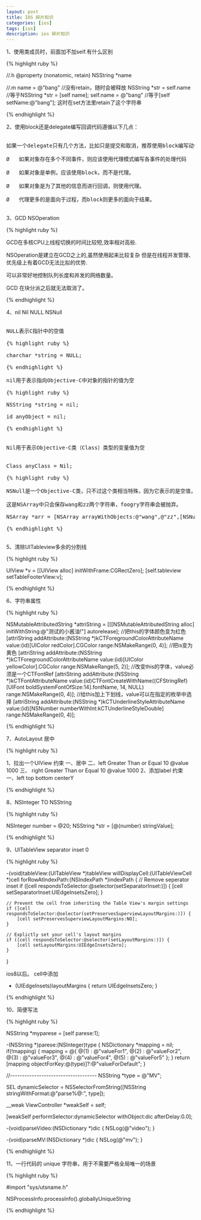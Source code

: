 ```yaml
---
layout: post
title: IOS 碎片知识
categories: [ios]
tags: [ios]
description: ios 碎片知识
---
```




1、使用类成员时，前面加不加self.有什么区别

{% highlight ruby %}

//.h
@property (nonatomic, retain) NSString *name
 
//.m
name = @"bang"  //没有retain，随时会被释放
NSString *str = self.name  //等于NSString *str = [self name];
self.name = @"bang" //等于[self setName:@"bang"]; 这时在set方法里retain了这个字符串

{% endhighlight %}

2、使用block还是delegate编写回调代码遵循以下几点：

<pre class="prettyPrint">

如果一个delegate只有几个方法，比如只是提交和取消，推荐使用block编写动作响应代码。

Ø   如果对象存在多个不同事件，则应该使用代理模式编写各事件的处理代码

Ø   如果对象是单例，应该使用block，而不是代理。

Ø   如果对象是为了其他的信息而进行回调，则使用代理。

Ø   代理更多的是面向于过程，而block则更多的面向于结果。

</pre>

3、GCD NSOperation

{% highlight ruby %}


GCD在多核CPU上线程切换的时间比较短,效率相对高些.

NSOperation是建立在GCD之上的,虽然使用起来比较复杂 但是在线程并发管理、优先级上有着GCD无法比拟的优势.

可以非常好地控制队列长度和并发的网络数量。

GCD 在块分派之后就无法取消了。

{% endhighlight %}

4、nil Nil NULL NSNull

<pre class="prettyPrint">

NULL表示C指针中的空值

{% highlight ruby %}

charchar *string = NULL;

{% endhighlight %}

nil用于表示指向Objective-C中对象的指针的值为空

{% highlight ruby %}

NSString *string = nil;

id anyObject = nil;

{% endhighlight %}


Nil用于表示Objective-C类（Class）类型的变量值为空


Class anyClass = Nil;

{% highlight ruby %}

NSNull是一个Objective-C类，只不过这个类相当特殊，因为它表示的是空值，即什么都不存。

这是NSArray中只会保存wang和zz两个字符串，foogry字符串会被抛弃。

NSArray *arr = [NSArray arrayWithObjects:@"wang",@"zz",[NSNull null],@"foogry"];

{% endhighlight %}

</pre>

5、清除UITableview多余的分割线

{% highlight ruby %}

 UIView *v = [[UIView alloc] initWithFrame:CGRectZero];
 [self.tableview setTableFooterView:v];

{% endhighlight %}

6、字符串属性

{% highlight ruby %}

 NSMutableAttributedString *attriString = [[[NSMutableAttributedString alloc] initWithString:@"测试的小酱油!"] 
                                              autorelease];
    //把this的字体颜色变为红色
    [attriString addAttribute:(NSString *)kCTForegroundColorAttributeName
                        value:(id)[UIColor redColor].CGColor 
                        range:NSMakeRange(0, 4)];
    //把is变为黄色
    [attriString addAttribute:(NSString *)kCTForegroundColorAttributeName
                        value:(id)[UIColor yellowColor].CGColor 
                        range:NSMakeRange(5, 2)];
    //改变this的字体，value必须是一个CTFontRef
    [attriString addAttribute:(NSString *)kCTFontAttributeName
                        value:(id)CTFontCreateWithName((CFStringRef)[UIFont boldSystemFontOfSize:14].fontName,
                                                       14, 
                                                       NULL)
                        range:NSMakeRange(0, 4)];
    //给this加上下划线，value可以在指定的枚举中选择
    [attriString addAttribute:(NSString *)kCTUnderlineStyleAttributeName
                        value:(id)[NSNumber numberWithInt:kCTUnderlineStyleDouble]
                        range:NSMakeRange(0, 4)];

{% endhighlight %}

7、AutoLayout 居中

{% highlight ruby %}

1、拉出一个UIView
约束
    一、居中
    二、left    Greater Than or Equal  10  @value 1000
    三、 right   Greater Than or Equal  10  @value 1000
2、添加label
约束 
    一、left  top bottom centerY

{% endhighlight %}

8、NSInteger TO NSString

{% highlight ruby %}

NSInteger number = @20;
NSString *str = [@(number) stringValue];

{% endhighlight %}

9、UITableView separator inset 0 

{% highlight ruby %}


-(void)tableView:(UITableView *)tableView willDisplayCell:(UITableViewCell *)cell forRowAtIndexPath:(NSIndexPath *)indexPath
{
    // Remove seperator inset
    if ([cell respondsToSelector:@selector(setSeparatorInset:)]) {
        [cell setSeparatorInset:UIEdgeInsetsZero];
    }
    
    // Prevent the cell from inheriting the Table View's margin settings
    if ([cell respondsToSelector:@selector(setPreservesSuperviewLayoutMargins:)]) {
        [cell setPreservesSuperviewLayoutMargins:NO];
    }
    
    // Explictly set your cell's layout margins
    if ([cell respondsToSelector:@selector(setLayoutMargins:)]) {
        [cell setLayoutMargins:UIEdgeInsetsZero];
    }
}

ios8以后。
cell中添加

- (UIEdgeInsets)layoutMargins
{
    return UIEdgeInsetsZero;
}


{% endhighlight %}

10、简便写法

{% highlight ruby %}

NSString *myparese =  [self parese:1];

-(NSString *)parese:(NSInteger)type
{
    NSDictionary *mapping = nil;
    if(!mapping) {
        mapping = @{
                    @(1) : @"valueFor1",
                    @(2) : @"valueFor2",
                    @(3) : @"valueFor3",
                    @(4) : @"valueFor4",
                    @(5) : @"valueFor5"
                    }; 
    }
    return  [mapping objectForKey:@(type)]?:@"valueForDefault";
}

//------------------------------------
NSString *type = @"MV";

SEL dynamicSelector = NSSelectorFromString([NSString stringWithFormat:@"parse%@:", type]);

__weak ViewController *weakSelf = self;

[weakSelf performSelector:dynamicSelector withObject:dic afterDelay:0.0];

-(void)parseVideo:(NSDictionary *)dic
{
    NSLog(@"video");
}

-(void)parseMV:(NSDictionary *)dic
{
    NSLog(@"mv");
}


{% endhighlight %}

11、一行代码的 unique 字符串，用于不需要严格全局唯一的场景

{% highlight ruby %}

#import "sys/utsname.h"

NSProcessInfo.processInfo().globallyUniqueString 

{% endhighlight %}





